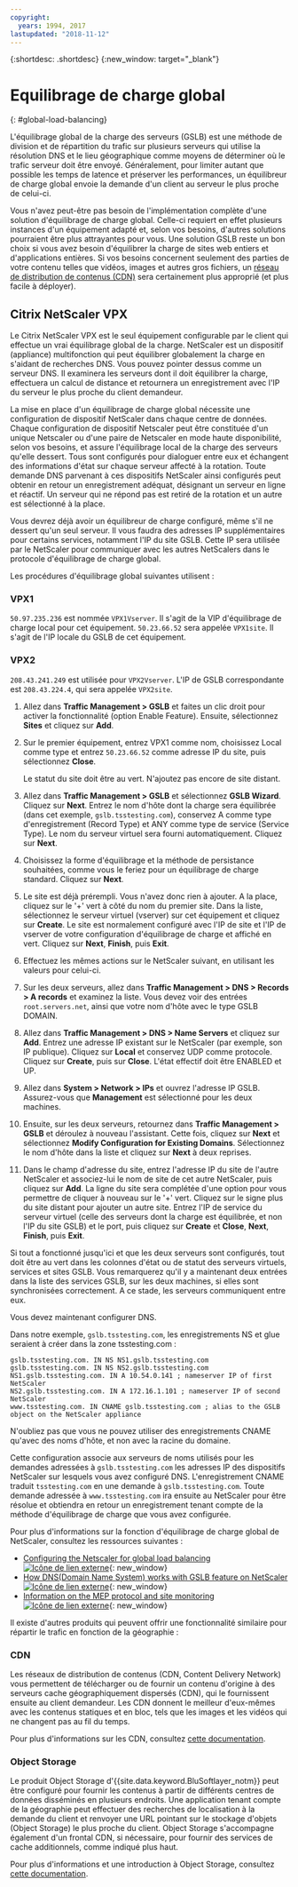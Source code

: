 ```yaml
---
copyright:
  years: 1994, 2017
lastupdated: "2018-11-12"
---
```


{:shortdesc: .shortdesc}
{:new_window: target="_blank"}

# Equilibrage de charge global
{: #global-load-balancing}

L'équilibrage global de la charge des serveurs (GSLB) est une méthode de division et de répartition du trafic sur plusieurs serveurs qui utilise la résolution DNS et le lieu géographique comme moyens de déterminer où le trafic serveur doit être envoyé. Généralement, pour limiter autant que possible les temps de latence et préserver les performances, un équilibreur de charge global envoie la demande d'un client au serveur le plus proche de celui-ci.

Vous n'avez peut-être pas besoin de l'implémentation complète d'une solution d'équilibrage de charge global. Celle-ci requiert en effet plusieurs instances d'un équipement adapté et, selon vos besoins, d'autres solutions pourraient être plus attrayantes pour vous. Une solution GSLB reste un bon choix si vous avez besoin d'équilibrer la charge de sites web entiers et d'applications entières. Si vos besoins concernent seulement des parties de votre contenu telles que vidéos, images et autres gros fichiers, un [réseau de distribution de contenus (CDN)](/docs/infrastructure/CDN?topic=CDN-about-content-delivery-networks-cdn-)
sera certainement plus approprié (et plus facile à déployer).

## Citrix NetScaler VPX

Le Citrix NetScaler VPX est le seul équipement configurable par le client qui effectue un vrai équilibrage global de la charge. NetScaler est un dispositif (appliance) multifonction qui peut équilibrer globalement la charge en s'aidant de recherches DNS. Vous pouvez pointer dessus comme un serveur DNS. Il examinera les serveurs dont il doit équilibrer la charge, effectuera un calcul de distance et retournera un enregistrement avec l'IP du serveur le plus proche du client demandeur.

La mise en place d'un équilibrage de charge global nécessite une configuration de dispositif NetScaler dans chaque centre de données. Chaque configuration de dispositif Netscaler peut être constituée d'un unique Netscaler ou d'une paire de Netscaler en mode haute disponibilité, selon vos besoins, et assure l'équilibrage local de la charge des serveurs qu'elle dessert. Tous sont configurés pour dialoguer entre eux et échangent des informations d'état sur chaque serveur affecté à la rotation. Toute demande DNS parvenant à ces dispositifs NetScaler ainsi configurés peut obtenir en retour un enregistrement adéquat, désignant un serveur en ligne et réactif. Un serveur qui ne répond pas est retiré de la rotation et un autre est sélectionné à la place.

Vous devrez déjà avoir un équilibreur de charge configuré, même s'il ne dessert qu'un seul serveur. Il vous faudra des adresses IP supplémentaires pour certains services, notamment l'IP du site GSLB. Cette IP sera utilisée par le NetScaler pour communiquer avec les autres NetScalers dans le protocole d'équilibrage de charge global. 

Les procédures d'équilibrage global suivantes utilisent :

### VPX1

`50.97.235.236` est nommée `VPX1Vserver`. Il s'agit de la VIP d'équilibrage de charge local pour cet équipement. `50.23.66.52` sera appelée `VPX1site`. Il s'agit de l'IP locale du GSLB de cet équipement.

### VPX2
`208.43.241.249` est utilisée pour `VPX2Vserver`. L'IP de GSLB correspondante est `208.43.224.4`, qui sera appelée `VPX2site`.

1. Allez dans **Traffic Management > GSLB** et faites un clic droit pour activer la fonctionnalité (option Enable Feature). Ensuite, sélectionnez **Sites** et cliquez sur **Add**.

2. Sur le premier équipement, entrez VPX1 comme nom, choisissez Local comme type et entrez `50.23.66.52` comme adresse IP du site, puis sélectionnez **Close**. 

	Le statut du site doit être au vert. N'ajoutez pas encore de site distant.

3. Allez dans **Traffic Management > GSLB** et sélectionnez **GSLB Wizard**. Cliquez sur **Next**. Entrez le nom d'hôte dont la charge sera équilibrée (dans cet exemple, `gslb.tsstesting.com`), conservez A comme type d'enregistrement (Record Type) et ANY comme type de service (Service Type). Le nom du serveur virtuel sera fourni automatiquement. Cliquez sur **Next**.

4. Choisissez la forme d'équilibrage et la méthode de persistance souhaitées, comme vous le feriez pour un équilibrage de charge standard. Cliquez sur **Next**.

5. Le site est déjà prérempli. Vous n'avez donc rien à ajouter. A la place, cliquez sur le '+' vert à côté du nom du premier site. Dans la liste, sélectionnez le serveur virtuel (vserver) sur cet équipement et cliquez sur **Create**. Le site est normalement configuré avec l'IP de site et l'IP de vserver de votre configuration d'équilibrage de charge et affiché en vert. Cliquez sur **Next**, **Finish**, puis **Exit**.

6. Effectuez les mêmes actions sur le NetScaler suivant, en utilisant les valeurs pour celui-ci.

7. Sur les deux serveurs, allez dans **Traffic Management > DNS > Records > A records** et examinez la liste. Vous devez voir des entrées `root.servers.net`, ainsi que votre nom d'hôte avec le type GSLB DOMAIN. 

8. Allez dans **Traffic Management > DNS > Name Servers** et cliquez sur **Add**. Entrez une adresse IP existant sur le NetScaler (par exemple, son IP publique). Cliquez sur **Local** et conservez UDP comme protocole. Cliquez sur **Create**, puis sur **Close**. L'état effectif doit être ENABLED et UP.

9. Allez dans **System > Network > IPs** et ouvrez l'adresse IP GSLB. Assurez-vous que **Management** est sélectionné pour les deux machines.

10. Ensuite, sur les deux serveurs, retournez dans **Traffic Management > GSLB** et déroulez à nouveau l'assistant. Cette fois, cliquez sur **Next** et sélectionnez **Modify Configuration for Existing Domains**. Sélectionnez le nom d'hôte dans la liste et cliquez sur **Next** à deux reprises. 

11. Dans le champ d'adresse du site, entrez l'adresse IP du site de l'autre NetScaler et associez-lui le nom de site de cet autre NetScaler, puis cliquez sur **Add**. La ligne du site sera complétée d'une option pour vous permettre de cliquer à nouveau sur le '+' vert. Cliquez sur le signe plus du site distant pour ajouter un autre site. Entrez l'IP de service du serveur virtuel (celle des serveurs dont la charge est équilibrée, et non l'IP du site GSLB) et le port, puis cliquez sur **Create** et **Close**, **Next**, **Finish**, puis **Exit**.

Si tout a fonctionné jusqu'ici et que les deux serveurs sont configurés, tout doit être au vert dans les colonnes d'état ou de statut des serveurs virtuels, services et sites GSLB. Vous remarquerez qu'il y a maintenant deux entrées dans la liste des services GSLB, sur les deux machines, si elles sont synchronisées correctement. A ce stade, les serveurs communiquent entre eux.

Vous devez maintenant configurer DNS.

Dans notre exemple, `gslb.tsstesting.com`, les enregistrements NS et glue seraient à créer dans la zone tsstesting.com :

    gslb.tsstesting.com. IN NS NS1.gslb.tsstesting.com
    gslb.tsstesting.com. IN NS NS2.gslb.tsstesting.com
    NS1.gslb.tsstesting.com. IN A 10.54.0.141 ; nameserver IP of first NetScaler
    NS2.gslb.tsstesting.com. IN A 172.16.1.101 ; nameserver IP of second NetScaler
    www.tsstesting.com. IN CNAME gslb.tsstesting.com ; alias to the GSLB object on the NetScaler appliance

N'oubliez pas que vous ne pouvez utiliser des enregistrements CNAME qu'avec des noms d'hôte, et non avec la racine du domaine.

Cette configuration associe aux serveurs de noms utilisés pour les demandes adressées à `gslb.tsstesting.com` les adresses IP des dispositifs NetScaler sur lesquels vous avez configuré DNS. L'enregistrement CNAME traduit `tsstesting.com` en une demande à `gslb.tsstesting.com`. Toute demande adressée à `www.tsstesting.com` ira ensuite au NetScaler pour être résolue et obtiendra en retour un enregistrement tenant compte de la
méthode d'équilibrage de charge que vous avez configurée.

Pour plus d'informations sur la fonction d'équilibrage de charge global de NetScaler, consultez les ressources suivantes :
* [Configuring the Netscaler for global load balancing ![Icône de lien externe](../../icons/launch-glyph.svg "Icône de lien externe")](http://support.citrix.com/article/CTX110348){: new_window}
* [How DNS(Domain Name System) works with GSLB feature on NetScaler ![Icône de lien externe](../../icons/launch-glyph.svg "Icône de lien externe")](https://support.citrix.com/article/CTX122619){: new_window}
* [Information on the MEP protocol and site monitoring ![Icône de lien externe](../../icons/launch-glyph.svg "Icône de lien externe")](http://support.citrix.com/article/CTX111081){: new_window}

Il existe d'autres produits qui peuvent offrir une fonctionnalité similaire pour répartir le trafic en fonction de la géographie :

### CDN

Les réseaux de distribution de contenus (CDN, Content Delivery Network) vous permettent de télécharger ou de fournir un contenu d'origine à des serveurs cache géographiquement dispersés (CDN), qui le fournissent ensuite au client demandeur. Les CDN donnent le meilleur d'eux-mêmes avec les contenus statiques et en bloc, tels que les images et les vidéos qui ne changent pas au fil du temps.

Pour plus d'informations sur les CDN, consultez [cette documentation](/docs/infrastructure/CDN?topic=CDN-getting-started).

### Object Storage

Le produit Object Storage d'{{site.data.keyword.BluSoftlayer_notm}} peut être configuré pour fournir les contenus à partir de différents centres de données disséminés en plusieurs endroits. Une application tenant compte de la géographie peut effectuer des recherches de localisation à la demande du client et renvoyer une URL pointant sur le stockage d'objets (Object Storage) le plus proche du client. Object Storage s'accompagne également d'un frontal CDN, si nécessaire, pour fournir des services de cache additionnels, comme indiqué plus haut.

Pour plus d'informations et une introduction à Object Storage, consultez [cette documentation](/docs/services/cloud-object-storage/basics?topic=cloud-object-storage-about-ibm-cloud-object-storage). 
